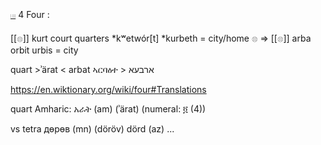 [𓏽](𓏽) 4 Four :

[[𓊖]] kurt court quarters *kʷetwór[t] *kurbeth = city/home 𓊖 =>
[[𓊖]] arba orbit urbis = city

quart >ʾärat < arbat ኣርባዕተ > ארבעא‎

https://en.wiktionary.org/wiki/four#Translations

quart Amharic: አራት (am) (ʾärat) (numeral: ፬ (4))

vs tetra дөрөв (mn) (döröv) dörd (az)   ... 